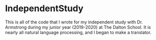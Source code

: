 # IndependentStudy

This is all of the code that I wrote for my independent study with Dr. Armstrong during my junior year (2019-2020) at The Dalton School. It is nearly all natural language processing, and I began to make a translator.
